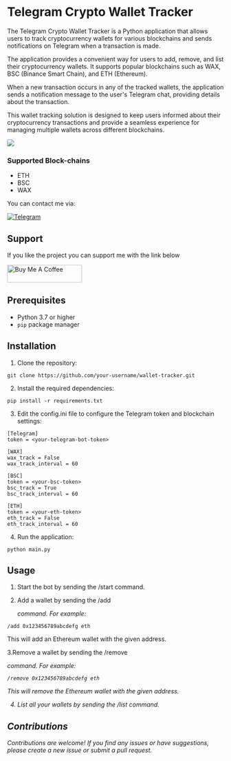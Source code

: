 # Telegram Crypto Wallet Tracker


The Telegram Crypto Wallet Tracker is a Python application that allows users to track cryptocurrency wallets for various blockchains and sends notifications on Telegram when a transaction is made.

The application provides a convenient way for users to add, remove, and list their cryptocurrency wallets. It supports popular blockchains such as WAX, BSC (Binance Smart Chain), and ETH (Ethereum).

When a new transaction occurs in any of the tracked wallets, the application sends a notification message to the user's Telegram chat, providing details about the transaction.

This wallet tracking solution is designed to keep users informed about their cryptocurrency transactions and provide a seamless experience for managing multiple wallets across different blockchains.



<img src="https://img.shields.io/github/last-commit/dorukyy/telegram-wallet-tracker">



### Supported Block-chains
- ETH
- BSC
- WAX

You can contact me via:

[![Telegram](https://img.shields.io/badge/Telegram-2CA5E0?style=for-the-badge&logo=telegram&logoColor=white)](https://t.me/dorukyd)

## Support

If you like the project you can support me with the link below

<a href="https://www.buymeacoffee.com/dorkyy" target="_blank"><img src="https://cdn.buymeacoffee.com/buttons/default-yellow.png" alt="Buy Me A Coffee" height="41" width="174"></a>


## Prerequisites

- Python 3.7 or higher
- `pip` package manager

## Installation

1. Clone the repository:

```shell
git clone https://github.com/your-username/wallet-tracker.git
```


2. Install the required dependencies:

```shell
pip install -r requirements.txt
```

3. Edit the config.ini file to configure the Telegram token and blockchain settings:

```
[Telegram]
token = <your-telegram-bot-token>

[WAX]
wax_track = False
wax_track_interval = 60

[BSC]
token = <your-bsc-token>
bsc_track = True
bsc_track_interval = 60

[ETH]
token = <your-eth-token>
eth_track = False
eth_track_interval = 60
```

4. Run the application:
```
python main.py
```
## Usage

1. Start the bot by sending the /start command.

2. Add a wallet by sending the /add <address> <network> command. For example:


```
/add 0x123456789abcdefg eth
```
This will add an Ethereum wallet with the given address.

3.Remove a wallet by sending the /remove <address> <network> command. For example:

```
/remove 0x123456789abcdefg eth
```
This will remove the Ethereum wallet with the given address.

4. List all your wallets by sending the /list command.


## Contributions
Contributions are welcome! If you find any issues or have suggestions, please create a new issue or submit a pull request.

